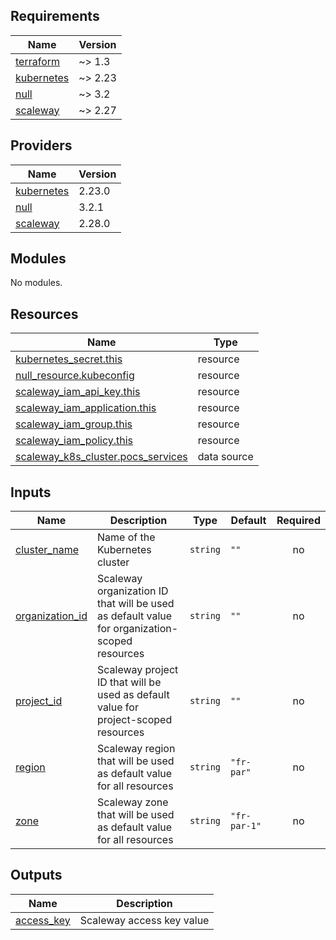 ## Requirements

| Name | Version |
|------|---------|
| <a name="requirement_terraform"></a> [terraform](#requirement\_terraform) | ~> 1.3 |
| <a name="requirement_kubernetes"></a> [kubernetes](#requirement\_kubernetes) | ~> 2.23 |
| <a name="requirement_null"></a> [null](#requirement\_null) | ~> 3.2 |
| <a name="requirement_scaleway"></a> [scaleway](#requirement\_scaleway) | ~> 2.27 |

## Providers

| Name | Version |
|------|---------|
| <a name="provider_kubernetes"></a> [kubernetes](#provider\_kubernetes) | 2.23.0 |
| <a name="provider_null"></a> [null](#provider\_null) | 3.2.1 |
| <a name="provider_scaleway"></a> [scaleway](#provider\_scaleway) | 2.28.0 |

## Modules

No modules.

## Resources

| Name | Type |
|------|------|
| [kubernetes_secret.this](https://registry.terraform.io/providers/hashicorp/kubernetes/latest/docs/resources/secret) | resource |
| [null_resource.kubeconfig](https://registry.terraform.io/providers/hashicorp/null/latest/docs/resources/resource) | resource |
| [scaleway_iam_api_key.this](https://registry.terraform.io/providers/scaleway/scaleway/latest/docs/resources/iam_api_key) | resource |
| [scaleway_iam_application.this](https://registry.terraform.io/providers/scaleway/scaleway/latest/docs/resources/iam_application) | resource |
| [scaleway_iam_group.this](https://registry.terraform.io/providers/scaleway/scaleway/latest/docs/resources/iam_group) | resource |
| [scaleway_iam_policy.this](https://registry.terraform.io/providers/scaleway/scaleway/latest/docs/resources/iam_policy) | resource |
| [scaleway_k8s_cluster.pocs_services](https://registry.terraform.io/providers/scaleway/scaleway/latest/docs/data-sources/k8s_cluster) | data source |

## Inputs

| Name | Description | Type | Default | Required |
|------|-------------|------|---------|:--------:|
| <a name="input_cluster_name"></a> [cluster\_name](#input\_cluster\_name) | Name of the Kubernetes cluster | `string` | `""` | no |
| <a name="input_organization_id"></a> [organization\_id](#input\_organization\_id) | Scaleway organization ID that will be used as default value for organization-scoped resources | `string` | `""` | no |
| <a name="input_project_id"></a> [project\_id](#input\_project\_id) | Scaleway project ID that will be used as default value for project-scoped resources | `string` | `""` | no |
| <a name="input_region"></a> [region](#input\_region) | Scaleway region that will be used as default value for all resources | `string` | `"fr-par"` | no |
| <a name="input_zone"></a> [zone](#input\_zone) | Scaleway zone that will be used as default value for all resources | `string` | `"fr-par-1"` | no |

## Outputs

| Name | Description |
|------|-------------|
| <a name="output_access_key"></a> [access\_key](#output\_access\_key) | Scaleway access key value |

